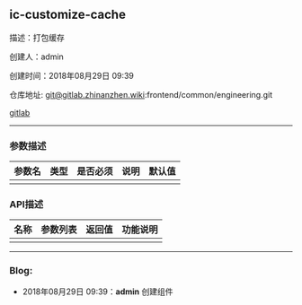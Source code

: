 ## ic-customize-cache

描述：打包缓存

创建人：admin

创建时间：2018年08月29日 09:39

仓库地址: git@gitlab.zhinanzhen.wiki:frontend/common/engineering.git

[gitlab](http://gitlab.zhinanzhen.wiki/frontend/common/engineering)

-----------

### 参数描述

| 参数名 | 类型 | 是否必须 | 说明 | 默认值 |
| --- | --- | ---- | --- | --- |
|     |     |      |     |     |

### API描述

| 名称  | 参数列表 | 返回值 | 功能说明 |
| --- | ---- | --- | ---- |
|     |      |     |      |

-----------

### Blog:

- 2018年08月29日 09:39：**admin** 创建组件
